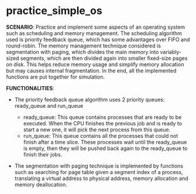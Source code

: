 # practice_simple_os

**SCENARIO**: Practice and implement some aspects of an operating system such as scheduling and memory management. The scheduling algorithm used is priority feedback queue, which has some advantages over FIFO and round-robin. The memory management technique considered is segmentation with paging, which divides the main memory into variably-sized segments, which are then divided again into smaller fixed-size pages on disk. This helps reduce memory usage and simplify memory allocation but may causes internal fragmentation. In the end, all the implemented functions are put together for simulation.

**FUNCTIONALITIES**:
- The priority feedback queue algorithm uses 2 priority queues: ready_queue and run_queue
  - ready_queue: This queue contains processes that are ready to be executed. When the CPU finishes the previous job and is ready to start a new one, it will pick the next process from this queue.
  - run_queue: This queue contains all the processes that could not finish after a time slice. These processes wait until the ready_queue is empty, then they will be pushed back again to the ready_queue to finish their jobs.

- The segmentation with paging technique is implemented by functions such as searching for page table given a segment index of a process, translating a virtual address to physical address, memory allocation and memory deallocation.
